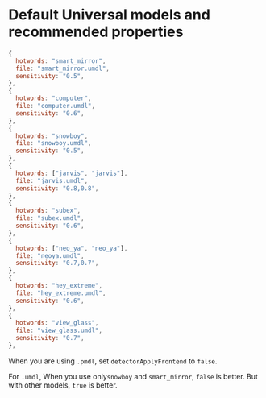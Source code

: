 # Default Universal models and recommended properties
```js
{
  hotwords: "smart_mirror",
  file: "smart_mirror.umdl",
  sensitivity: "0.5",
},
{
  hotwords: "computer",
  file: "computer.umdl",
  sensitivity: "0.6",
},
{
  hotwords: "snowboy",
  file: "snowboy.umdl",
  sensitivity: "0.5",
},
{
  hotwords: ["jarvis", "jarvis"],
  file: "jarvis.umdl",
  sensitivity: "0.8,0.8",
},
{
  hotwords: "subex",
  file: "subex.umdl",
  sensitivity: "0.6",
},
{
  hotwords: ["neo_ya", "neo_ya"],
  file: "neoya.umdl",
  sensitivity: "0.7,0.7",
},
{
  hotwords: "hey_extreme",
  file: "hey_extreme.umdl",
  sensitivity: "0.6",
},
{
  hotwords: "view_glass",
  file: "view_glass.umdl",
  sensitivity: "0.7",
},
```
When you are using `.pmdl`, set `detectorApplyFrontend` to `false`.

For `.umdl`, When you use only`snowboy` and `smart_mirror`, `false` is better. But with other models, `true` is better.
